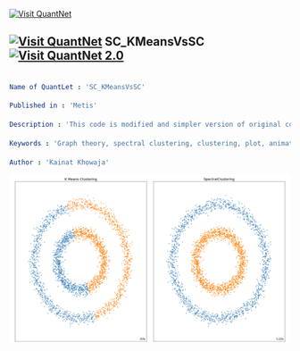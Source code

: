 [<img src="https://github.com/QuantLet/Styleguide-and-FAQ/blob/master/pictures/banner.png" width="888" alt="Visit QuantNet">](http://quantlet.de/)

## [<img src="https://github.com/QuantLet/Styleguide-and-FAQ/blob/master/pictures/qloqo.png" alt="Visit QuantNet">](http://quantlet.de/) **SC_KMeansVsSC** [<img src="https://github.com/QuantLet/Styleguide-and-FAQ/blob/master/pictures/QN2.png" width="60" alt="Visit QuantNet 2.0">](http://quantlet.de/)

```yaml

Name of QuantLet : 'SC_KMeansVsSC'

Published in : 'Metis' 

Description : 'This code is modified and simpler version of original code available on scikit learn python library. The codes creates a dataset of noisy circles and performs clustering using K-means and SC'

Keywords : 'Graph theory, spectral clustering, clustering, plot, animation, laplacian, graph, eigenvalues, K means, noisy circles, scikit learn'

Author : 'Kainat Khowaja'
```

![Picture1](comparision.png)
